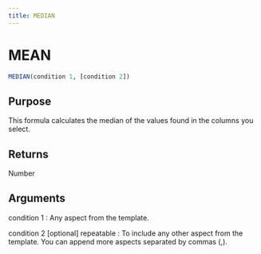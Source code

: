 ```yaml
---
title: MEDIAN
---
```

# MEAN

~~~ sql
MEDIAN(condition 1, [condition 2])
~~~

## Purpose

This formula calculates the median of the values found in the columns you select.

## Returns

Number

## Arguments

condition 1
: Any aspect from the template.

condition 2 [optional] repeatable
: To include any other aspect from the template. You can append more aspects separated by commas (,).
